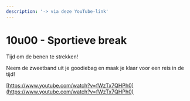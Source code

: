 ```yaml
---
description: '-> via deze YouTube-link'
---
```


# 10u00 - Sportieve break

Tijd om de benen te strekken! 

Neem de zweetband uit je goodiebag en maak je klaar voor een reis in de tijd!

[https://www.youtube.com/watch?v=fWzTx7QHPh0](https://www.youtube.com/watch?v=fWzTx7QHPh0)



